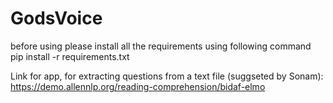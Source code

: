 # GodsVoice
before using please install all the requirements using following command
pip install -r requirements.txt

Link for app, for extracting questions from a text file (suggseted by Sonam):
https://demo.allennlp.org/reading-comprehension/bidaf-elmo
